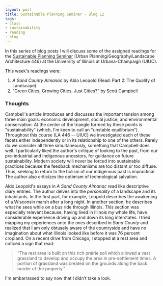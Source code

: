 ```yaml
---
layout: post
title: Sustainable Planning Seminar - Blog 12
tags:
- class
- sustainability
- reading
- blog
---
```


In this series of blog posts I will discuss some of the assigned readings
for the [Sustainable Planning Seminar](https://courses.illinois.edu/schedule/2021/spring/LA/446)
(Urban Planning/Geography/Landscape Architecture 446) at the University of
Illinois at Urbana-Champaign (UIUC).

This week's readings were:
1. _A Sand County Almanac_ by Aldo Leopold (Read: Part 2: The Quality of Landscape)
2. "Green Cities, Growing Cities, Just Cities?" by Scott Campbell


### Thoughts

Campbell's article introduces and discusses the important tension among
three main goals: economic development, social justice, and environmental
conservation. At the center of the triangle formed by these points is "sustainability"
(which, I'm keen to call an "unstable equilibrium").
Throughout this course (LA 446 -- UIUC) we investigated each of these facets either
independently or in its relationship to one of the others. Rarely do we consider all
three simultaneously, something that Campbell does well. I particularly liked the
author's critique of looking to the past, from our pre-industrial and indigenous
ancestors, for guidance on future sustainability. Modern society will never be
forced into sustainable practices because the feedback mechanisms are too distant
or too diffuse. Thus, seeking to return to the holism of our indigenous past is
impractical. The author also criticizes the optimism of technological salvation.

Aldo Leopold's essays in _A Sand County Almanac_ read like descriptive
diary entries. The author delves into the _personality_ of a landscape and
its inhabitants. In the first part, for example, Leopold describes the awakening
of a Wisconsin marsh after a long night. In another section, he describes what
he sees while on a bus ride through Illinois. This section was especially relevant
because, having lived in Illinois my whole life, have considerable experience driving
up and down its long interstates. I tried mapping my experiences onto the ones
described in _Sand County_ and realized that I am only obtusely aware of the countryside
and have no imagination about what Illinois looked like before it was 76 percent
cropland. On a recent drive from Chicago, I stopped at a rest area and noticed
a sign that read:
>"The rest area is built on this rich prairie soil which allowed
a vast grassland to develop and occupy the area in pre-settlement times. A portion
of grassland was created on the grounds along the back border of the property."

I'm embarrassed to say now that I didn't take a look.
